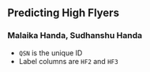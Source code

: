 ## Predicting High Flyers

### Malaika Handa, Sudhanshu Handa

* `QSN` is the unique ID
* Label columns are `HF2` and `HF3`